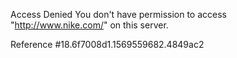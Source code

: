 Access Denied You don't have permission to access "http://www.nike.com/" on this server.

Reference #18.6f7008d1.1569559682.4849ac2